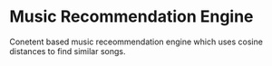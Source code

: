 # Music Recommendation Engine

Conetent based music receommendation engine which uses cosine distances to find similar songs. 
